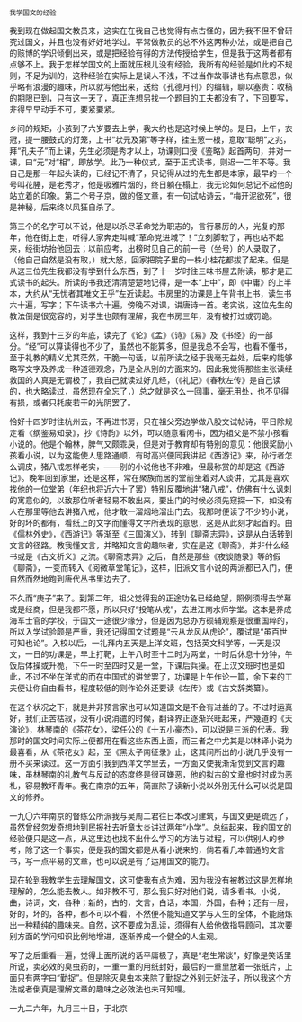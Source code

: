     我学国文的经验 

   我到现在做起国文教员来，这实在在我自己也觉得有点古怪的，因为我不但不曾研究过国文，并且也没有好好地学过。平常做教员的总不外这两种办法，或是把自己的赅博的学识倾倒出来，或是把经验有得的方法传授给学生，但是我于这两者都有点够不上。我于怎样学国文的上面就压根儿没有经验，我所有的经验是如此的不规则，不足为训的，这种经验在实际上是误人不浅，不过当作故事讲也有点意思，似乎略有浪漫的趣味，所以就写他出来，送给《孔德月刊》的编辑，聊以塞责：收稿的期限已到，只有这一天了，真正连想另找一个题目的工夫都没有了，下回要写，非得早早动手不可，要紧要紧。

   乡间的规矩，小孩到了六岁要去上学，我大约也是这时候上学的。是日，上午，衣冠，提一腰鼓式的灯笼，上书“状元及第”等字样，挂生葱一根，意取“聪明”之兆，拜“孔夫子”而上课，先生必须是秀才以上，功课则口授《鉴略》起首两句，并对一课，曰“元”对“相”，即放学。此乃一种仪式，至于正式读书，则迟一二年不等。我自己是那一年起头读的，已经记不清了，只记得从过的先生都是本家，最早的一个号叫花塍，是老秀才，他是吸雅片烟的，终日躺在榻上，我无论如何总记不起他的站立着的印象。第二个号子京，做的怪文章，有一句试帖诗云，“梅开泥欲死”，很是神秘，后来终以风狂自杀了。

   第三个的名字可以不说，他是以杀尽革命党为职志的，言行暴厉的人，光复的那年，他在街上走，听得人家奔走叫喊“革命党进城了！”立刻脚软了，再也站不起来，经街坊抬他回去；以前应考，出榜时见自己的前一号（坐号）的人录取了，（他自己自然是没有取，）就大怒，回家把院子里的一株小桂花都拔了起来。但是从这三位先生我都没有学到什么东西，到了十一岁时往三味书屋去附读，那才是正式读书的起头。所读的书我还清清楚楚地记得，是一本“上中”，即《中庸》的上半本，大约从“无忧者其唯文王乎”左近读起。书房里的功课是上午背书上书，读生书六十遍，写字；下午读书六十遍，傍晚不对课，讲唐诗一首。老实说，这位先生的教法倒是很宽容的，对学生也颇有理解，我在书房三年，没有被打过或罚跪。

   这样，我到十三岁的年底，读完了《论》《孟》《诗》《易》及《书经》的一部分。“经”可以算读得也不少了，虽然也不能算多，但是我总不会写，也看不懂书，至于礼教的精义尤其茫然，干脆一句话，以前所读之经于我毫无益处，后来的能够略写文字及养成一种道德观念，乃是全从别的方面来的。因此我觉得那些主张读经救国的人真是无谓极了，我自己就读过好几经，（《礼记》《春秋左传》是自己读的，也大略读过，虽然现在全忘了，）总之就是这么一回事，毫无用处，也不见得有损，或者只耗废若干的光阴罢了。

   恰好十四岁时往杭州去，不再进书房，只在祖父旁边学做八股文试帖诗，平日除规定看《纲鉴易知录》，抄《诗韵》以外，可以随意看闲书，因为祖父是不禁小孩看小说的。他是个翰林，脾气又颇乖戾，但是对于教育却有特别的意见：他很奖励小孩看小说，以为这能使人思路通顺，有时高兴便同我讲起《西游记》来，孙行者怎么调皮，猪八戒怎样老实，——别的小说他也不非难，但最称赏的却是这《西游记》。晚年回到家里，还是这样，常在聚族而居的堂前坐着对人谈讲，尤其是喜欢找他的一位堂弟（年纪也将近六十了罢）特别反覆地讲“猪八戒”，仿佛有什么讽刺的寓意似的，以致那位听者轻易不敢出来，要出门的时候必须先窥探一下，如没有人在那里等他去讲猪八戒，他才敢一溜烟地溜出门去。我那时便读了不少的小说，好的坏的都有，看纸上的文字而懂得文字所表现的意思，这是从此刻才起首的。由《儒林外史》，《西游记》等渐至《三国演义》，转到《聊斋志异》，这是从白话转到文言的径路。教我懂文言，并略知文言的趣味者，实在是这《聊斋》，并非什么经书或是《古文析义》之流。《聊斋志异》之后，自然是那些《夜谈随录》等的假《聊斋》，一变而转入《阅微草堂笔记》，这样，旧派文言小说的两派都已入门，便自然而然地跑到唐代丛书里边去了。

   不久而“庚子”来了。到第二年，祖父觉得我的正途功名已经绝望，照例须得去学幕或是经商，但是我都不愿，所以只好“投笔从戎”，去进江南水师学堂。这本是养成海军士官的学校，于国文一途很少缘分，但是因为总办方硕辅观察是很重国粹的，所以入学试验颇是严重，我还记得国文试题是“云从龙风从虎论”，覆试是“虽百世可知也论”。入校以后，一礼拜内五天是上洋文班，包括英文科学等，一天是汉文，一日的功课是，早上打靶，上午八时至十二时为两堂，十时后休息十分钟，午饭后体操或升桅，下午一时至四时又是一堂，下课后兵操。在上汉文班时也是如此，不过不坐在洋式的而在中国式的讲堂罢了，功课是上午作论一篇，余下来的工夫便让你自由看书，程度较低的则作论外还要读《左传》或《古文辞类纂》。

   在这个状况之下，就是并非预言家也可以知道国文是不会有进益的了。不过时运真好，我们正苦枯寂，没有小说消遣的时候，翻译界正逐渐兴旺起来，严幾道的《天演论》，林琴南的《茶花女》，梁任公的《十五小豪杰》，可以说是三派的代表。我那时的国文时间实际上便都用在看这些东西上面，而三者之中尤其是以林译小说为最喜看，从《茶花女》起，至《黑太子南征录》止，这其间所出的小说几乎没有一册不买来读过。这一方面引我到西洋文学里去，一方面又使我渐渐觉到文言的趣味，虽林琴南的礼教气与反动的态度终是很可嫌恶，他的拟古的文章也时时成为恶札，容易教坏青年。我在南京的五年，简直除了读新小说以外别无什么可以说是国文的修养。

   一九〇六年南京的督练公所派我与吴周二君往日本改习建筑，与国文更是疏远了，虽然曾经忽发奇想地到民报社去听章太炎讲过两年“小学”。总结起来，我的国文的经验便只是这一点，从这里边也找不出什么学习的方法与过程，可以供别人的参考，除了这一个事实，便是我的国文都是从看小说来的，倘若看几本普通的文言书，写一点平易的文章，也可以说是有了运用国文的能力。

   现在轮到我教学生去理解国文，这可使我有点为难，因为我没有被教过这是怎样地理解的，怎么能去教人。如非教不可，那么我只好对他们说，请多看书。小说，曲，诗词，文，各种；新的，古的，文言，白话，本国，外国，各种；还有一层，好的，坏的，各种，都不可以不看，不然便不能知道文学与人生的全体，不能磨炼出一种精纯的趣味来。自然，这不要成为乱读，须得有人给他做指导顾问，其次要别方面的学问知识比例地增进，逐渐养成一个健全的人生观。

   写了之后重看一遍，觉得上面所说的话平庸极了，真是“老生常谈”，好像是笑话里所说，卖必效的臭虫药的，一重一重的用纸封好，最后的一重里放着一张纸片，上面只有两字曰“勤捉”。但是除灭臭虫本来除了勤捉之外别无好法子，所以我这个方法或者倒真是理解文章的趣味之必效法也未可知哩。

   一九二六年，九月三十日，于北京

